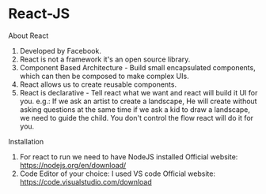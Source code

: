 # React-JS

About React 
1.	Developed by Facebook.
2.	React is not a framework it's an open source library.
3.	Component Based Architecture - Build small encapsulated components, which can then be composed to make complex UIs. 
4.	React allows us to create reusable components.
5.	React is declarative - Tell react what we want and react will build it UI for you.
 e.g.: If we ask an artist to create a landscape, He will create without asking questions at the same time if we ask a kid to draw a landscape, we need to guide the child. 
You don't control the flow react will do it for you.
    
Installation 
1.	For react to run we need to have NodeJS installed
     		Official website: https://nodejs.org/en/download/ 
2.	Code Editor of your choice: I used VS code
           Official website: https://code.visualstudio.com/download


    
  
